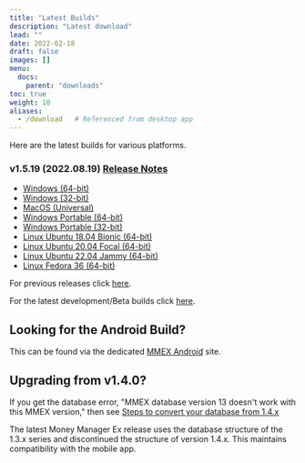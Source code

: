 ```yaml
---
title: "Latest Builds"
description: "Latest download"
lead: ""
date: 2022-02-18
draft: false
images: []
menu:
  docs:
    parent: "downloads"
toc: true
weight: 10
aliases:
  - /download   # Referenced from desktop app
---
```


Here are the latest builds for various platforms.

### v1.5.19 (2022.08.19) [Release Notes](https://github.com/moneymanagerex/moneymanagerex/releases/tag/v1.5.19)

- [Windows (64-bit)](https://github.com/moneymanagerex/moneymanagerex/releases/download/v1.5.19/mmex-1.5.19-win64.exe)
- [Windows (32-bit)](https://github.com/moneymanagerex/moneymanagerex/releases/download/v1.5.19/mmex-1.5.19-win32.exe)
- [MacOS (Universal)](https://github.com/moneymanagerex/moneymanagerex/releases/download/v1.5.19/mmex-1.5.19-Darwin.dmg)
- [Windows Portable (64-bit)](https://github.com/moneymanagerex/moneymanagerex/releases/download/v1.5.19/mmex-1.5.19-win64-portable.zip)
- [Windows Portable (32-bit)](https://github.com/moneymanagerex/moneymanagerex/releases/download/v1.5.19/mmex-1.5.19-win32-portable.zip)
- [Linux Ubuntu 18.04 Bionic (64-bit)](https://github.com/moneymanagerex/moneymanagerex/releases/download/v1.5.19/mmex_1.5.19-1_bionic_amd64.deb)
- [Linux Ubuntu 20.04 Focal (64-bit)](https://github.com/moneymanagerex/moneymanagerex/releases/download/v1.5.19/mmex_1.5.19-1_focal_amd64.deb)
- [Linux Ubuntu 22.04 Jammy (64-bit)](https://github.com/moneymanagerex/moneymanagerex/releases/download/v1.5.19/mmex_1.5.19-1_jammy_amd64.deb)
- [Linux Fedora 36 (64-bit)](https://github.com/moneymanagerex/moneymanagerex/releases/download/v1.5.19/mmex-1.5.19-1.fc36.x86_64.rpm)

For previous releases click [here](../older).

For the latest development/Beta builds click [here](../development).

## Looking for the Android Build?

This can be found via the dedicated [MMEX Android](https://android.moneymanagerex.org/) site.

## Upgrading from v1.4.0?

If you get the database error, "MMEX database version 13 doesn't work with this MMEX version," 
then see [Steps to convert your database from 1.4.x](https://github.com/moneymanagerex/moneymanagerex/issues/2353)

The latest Money Manager Ex release uses the database structure of the 1.3.x series and discontinued the structure of version 1.4.x. 
This maintains compatibility with the mobile app.

